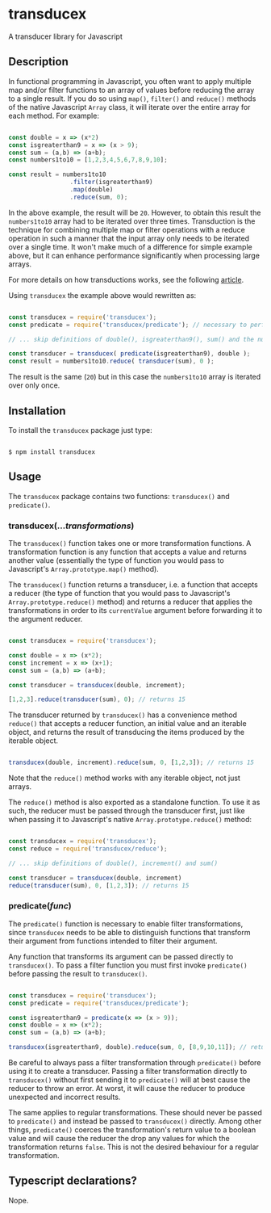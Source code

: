 # transducex
A transducer library for Javascript

## Description

In functional programming in Javascript, you often want to apply multiple map and/or filter functions to an array of
values before reducing the array to a single result. If you do so using `map()`, `filter()` and `reduce()` methods of
the native Javascript `Array` class, it will iterate over the entire array for each method. For example:

```javascript

const double = x => (x*2)
const isgreaterthan9 = x => (x > 9);
const sum = (a,b) => (a+b);
const numbers1to10 = [1,2,3,4,5,6,7,8,9,10];

const result = numbers1to10
                 .filter(isgreaterthan9)
                 .map(double)
                 .reduce(sum, 0);

```

In the above example, the result will be `20`. However, to obtain this result the `numbers1to10` array had to be
iterated over three times. Transduction is the technique for combining multiple map or filter operations with a reduce
operation in such a manner that the input array only needs to be iterated over a single time. It won't make much of a
difference for simple example above, but it can enhance performance significantly when processing large arrays.

For more details on how transductions works, see the following [article](https://codeburst.io/transduction-functional-programming-in-javascript-3b494758a868#:~:text=Transduction%20is%20a%20performance%20optimisation,function%20and%20an%20initial%20value.).

Using `transducex` the example above would rewritten as:

```javascript

const transducex = require('transducex');
const predicate = require('transducex/predicate'); // necessary to perform filter transformations

// ... skip definitions of double(), isgreaterthan9(), sum() and the numbers1to10 array

const transducer = transducex( predicate(isgreaterthan9), double );
const result = numbers1to10.reduce( transducer(sum), 0 );

```

The result is the same (`20`) but in this case the `numbers1to10` array is iterated over only once.

## Installation

To install the `transducex` package just type:

```

$ npm install transducex

```

## Usage

The `transducex` package contains two functions: `transducex()` and `predicate()`.

### transducex(...*transformations*)

The `transducex()` function takes one or more transformation functions. A transformation function is any function that
accepts a value and returns another value (essentially the type of function you would pass to Javascript's 
`Array.prototype.map()` method).

The `transducex()` function returns a transducer, i.e. a function that accepts a reducer (the type of function that you
would pass to Javascript's `Array.prototype.reduce()` method) and returns a reducer that applies the transformations in 
order to its `currentValue` argument before forwarding it to the argument reducer.

```javascript

const transducex = require('transducex');

const double = x => (x*2);
const increment = x => (x+1);
const sum = (a,b) => (a+b);

const transducer = transducex(double, increment);

[1,2,3].reduce(transducer(sum), 0); // returns 15

```

The transducer returned by `transducex()` has a convenience method `reduce()` that accepts a reducer function, an 
initial value and an iterable object, and returns the result of transducing the items produced by the iterable object.

```javascript

transducex(double, increment).reduce(sum, 0, [1,2,3]); // returns 15

```

Note that the `reduce()` method works with any iterable object, not just arrays.

The `reduce()` method is also exported as a standalone function. To use it as such, the reducer must be passed through
the transducer first, just like when passing it to Javascript's native `Array.prototype.reduce()` method:

```javascript

const transducex = require('transducex');
const reduce = require('transducex/reduce');

// ... skip definitions of double(), increment() and sum()

const transducer = transducex(double, increment)
reduce(transducer(sum), 0, [1,2,3]); // returns 15

```

### predicate(*func*)

The `predicate()` function is necessary to enable filter transformations, since `transducex` needs to be able to
distinguish functions that transform their argument from functions intended to filter their argument.

Any function that transforms its argument can be passed directly to `transducex()`. To pass a filter function you must
first invoke `predicate()` before passing the result to `transducex()`.

``` javascript

const transducex = require('transducex');
const predicate = require('transducex/predicate');

const isgreaterthan9 = predicate(x => (x > 9));
const double = x => (x*2);
const sum = (a,b) => (a+b);

transducex(isgreaterthan9, double).reduce(sum, 0, [8,9,10,11]); // returns 42

```

Be careful to always pass a filter transformation through `predicate()` before using it to create a transducer. Passing
a filter transformation directly to `transducex()` without first sending it to `predicate()` will at best cause the
reducer to throw an error. At worst, it will cause the reducer to produce unexpected and incorrect results.

The same applies to regular transformations. These should never be passed to `predicate()` and instead be passed to 
`transducex()` directly. Among other things, `predicate()` coerces the transformation's return value to a boolean
value and will cause the reducer the drop any values for which the transformation returns `false`. This is not the
desired behaviour for a regular transformation.

## Typescript declarations?

Nope.